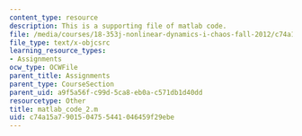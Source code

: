 ```yaml
---
content_type: resource
description: This is a supporting file of matlab code.
file: /media/courses/18-353j-nonlinear-dynamics-i-chaos-fall-2012/c74a15a7901504755441046459f29ebe_matlab_code_2.m
file_type: text/x-objcsrc
learning_resource_types:
- Assignments
ocw_type: OCWFile
parent_title: Assignments
parent_type: CourseSection
parent_uid: a9f5a56f-c99d-5ca8-eb0a-c571db1d40dd
resourcetype: Other
title: matlab_code_2.m
uid: c74a15a7-9015-0475-5441-046459f29ebe
---
```

